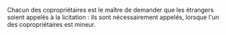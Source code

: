   
 Chacun des copropriétaires est le maître de demander que les étrangers soient appelés à la licitation : ils sont nécessairement appelés, lorsque l'un des copropriétaires est mineur.  

  
